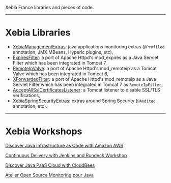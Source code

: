 Xebia France libraries and pieces of code.


---


# Xebia Libraries #

  * [XebiaManagementExtras](XebiaManagementExtras.md): java applications monitoring extras (`@Profiled` annotation, JMX MBeans, Hyperic plugins, etc),
  * [ExpiresFilter](ExpiresFilter.md): a port of Apache Httpd's mod\_expires as a Java Servlet Filter which has been integrated in Tomcat 7,
  * [RemoteIpValve](RemoteIpValve.md): a port of Apache Httpd's mod\_remoteip as a Tomcat Valve which has been integrated in Tomcat 6,
  * [XForwardedFilter](XForwardedFilter.md): a port of Apache Httpd's mod\_remoteip as a Java Servlet Filter which has been integrated in Tomcat 7 as `RemoteIpFilter`,
  * [AcceptAllSslCertificatesListener](AcceptAllSslCertificatesListener.md): a Tomcat listener to disable SSL/TLS verifications,
  * [XebiaSpringSecurityExtras](XebiaSpringSecurityExtras.md): extras around Spring Security (`@Audited` annotation, etc).


---


# Xebia Workshops #

[Discover Java Infrastructure as Code with Amazon AWS](JavaInfrastructureAsCodeWithAmazonAwsWorkshop.md)

[Continuous Delivery with Jenkins and Rundeck Workshop](ContinuousDeliveryWorkshop.md)

[Discover Java PaaS Cloud with CloudBees](JavaPaasCloudBeesWorkshop.md)

[Atelier Open Source Monitoring pour Java](Open_source_monitoring.md)